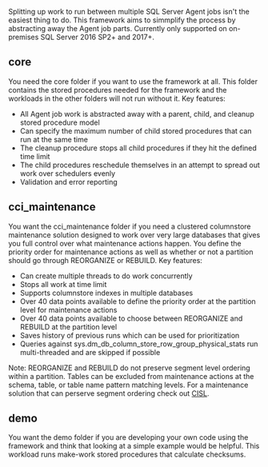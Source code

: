 Splitting up work to run between multiple SQL Server Agent jobs isn't the easiest thing to do. This framework aims to simmplify the process by abstracting away the Agent job parts. Currently only supported on on-premises SQL Server 2016 SP2+ and 2017+.

## core

You need the core folder if you want to use the framework at all. This folder contains the stored procedures needed for the framework and the workloads in the other folders will not run without it. Key features:

* All Agent job work is abstracted away with a parent, child, and cleanup stored procedure model
* Can specify the maximum number of child stored procedures that can run at the same time
* The cleanup procedure stops all child procedures if they hit the defined time limit
* The child procedures reschedule themselves in an attempt to spread out work over schedulers evenly
* Validation and error reporting

## cci_maintenance

You want the cci_maintenance folder if you need a clustered columnstore maintenance solution designed to work over very large databases that gives you full control over what maintenance actions happen. You define the priority order for maintenance actions as well as whether or not a partition should go through REORGANIZE or REBUILD. Key features:

* Can create multiple threads to do work concurrently
* Stops all work at time limit
* Supports columnstore indexes in multiple databases
* Over 40 data points available to define the priority order at the partition level for maintenance actions
* Over 40 data points available to choose between REORGANIZE and REBUILD at the partition level
* Saves history of previous runs which can be used for prioritization
* Queries against sys.dm_db_column_store_row_group_physical_stats run multi-threaded and are skipped if possible

Note: REORGANIZE and REBUILD do not preserve segment level ordering within a partition. Tables can be excluded from maintenance actions at the schema, table, or table name pattern matching levels. For a maintenance solution that can perserve segment ordering check out [CISL](https://github.com/NikoNeugebauer/CISL).

## demo

You want the demo folder if you are developing your own code using the framework and think that looking at a simple example would be helpful. This workload runs make-work stored procedures that calculate checksums.
